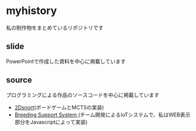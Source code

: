 # myhistory
私の制作物をまとめているリポジトリです

## slide
PowerPointで作成した資料を中心に掲載しています

## source
プログラミングによる作品のソースコードを中心に掲載しています

* [2Dsnort](source/twoDsnort)(ボードゲームとMCTSの実装)
* [Breeding Support System ](source/BreedingSupportSystem/)(チーム開発によるIoTシステムで、私はWEB表示部分をJavascriptによって実装)

